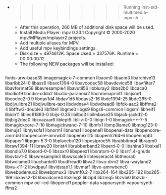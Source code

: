 * >>>>>>>>> Running inst-std-multimedia-mpv.sh ...
  * After this operation, 266 MB of additional disk space will be used.
  * Install Media Player: mpv 0.33.1 Copyright © 2000-2020 mpv/MPlayer/mplayer2 projects.
  * Add multiple aliases for MPV.
  * Add useful mpv keybindings settings.
  * Disk size = 4974612K. Space Used = 337576K. Runtime = 00:00:00:12.
  * The following NEW packages will be installed:
  ```bash
fonts-urw-base35 imagemagick-7-common libaom0 libaom3 libarchive13
libaribb24-0 libass9 libavc1394-0 libavcodec58 libavdevice58
libavfilter7 libavformat58 libavresample4 libavutil56 libbluray2
libbs2b0 libcaca0 libcdio19 libcdio-cdda2 libcdio-paranoia2
libchromaprint1 libcjson1 libcodec2-0.9 libdav1d4 libdav1d5
libdavs2-16 libdc1394-25 libde265-0 libdjvulibre21 libdjvulibre-text
libdvdnav4 libdvdread8 libfdk-aac2 libffms2-4 libfftw3-double3
libflite1 libgme0 libgs9 libgs9-common libgsm1
libheif1 libidn11 libiec61883-0 libijs-0.35 libilbc3
libilmbase25 libjack-jackd2-0 libjbig2dec0 libkvazaar6 liblept5
liblilv-0-0 liblqr-1-0 libmagick++-7-5 libmagickcore-7-10 libmagickwand-7-10
libmfx1 libmp3lame0 libmpg123-0 libmujs1 libmysofa1
libnorm1 libnuma1 libopenal1 libopenal-data libopencore-amrnb0
libopencore-amrwb0 libopenexr25 libopenh264-6 libopenmpt0 libpaper1
libpgm-5.3-0 libplacebo120 libpostproc55 librabbitmq4 libraqm0
libraw1394-11 libraw20 librist4 librubberband2 libserd-0-0
libshine3 libsixel1 libsndio7.0 libsord-0-0 libsoxr0
libspeex1 libsratom-0-0 libsrt1.4-gnutls libsvtav1-0 libswresample3
libswscale5 libtesseract4 libtheora0 libtwolame0 libuchardet0
libudfread0 libva2 libva-drm2 libva-wayland2 libva-x11-2
libvdpau1 libvidstab1.1 libvmaf1 libvo-amrwbenc0 libwebpdemux2
libwebpmux3 libwmf0.2-7 libx264-164 libx265-192 libx265-199
libxavs2-13 libxvidcore4 libzimg2 libzip4 libzmq5
libzvbi0 libzvbi-common mpv ocl-icd-libopencl1 poppler-data
vapoursynth vapoursynth-ffms2
  ```
